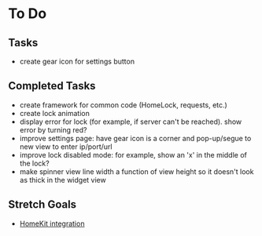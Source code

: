 # To Do  

## Tasks  
* create gear icon for settings button

## Completed Tasks  
* create framework for common code (HomeLock, requests, etc.)
* create lock animation
* display error for lock (for example, if server can't be reached). show error by turning red?
* improve settings page: have gear icon is a corner and pop-up/segue to new view to enter ip/port/url
* improve lock disabled mode: for example, show an 'x' in the middle of the lock?
* make spinner view line width a function of view height so it doesn't look as thick in the widget view

## Stretch Goals  
* [HomeKit integration](https://developer.apple.com/homekit/specification/) 